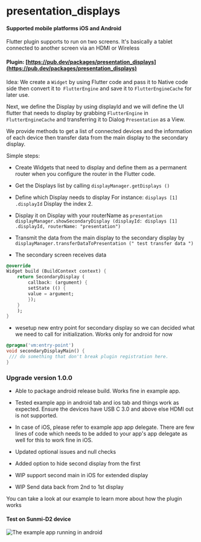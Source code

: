 # presentation_displays

#### Supported mobile platforms iOS and Android

Flutter plugin supports to run on two screens. It's basically a tablet connected to another screen via an HDMI or Wireless

#### Plugin: [https://pub.dev/packages/presentation_displays](https://pub.dev/packages/presentation_displays)

Idea: We create a `Widget` by using Flutter code and pass it to Native code side then convert it to` FlutterEngine` and save it to `FlutterEngineCache` for later use.

Next, we define the Display by using displayId and we will define the UI flutter that needs to display by grabbing `FlutterEngine` in `FlutterEngineCache` and transferring it to Dialog `Presentation` as a View.

We provide methods to get a list of connected devices and the information of each device then transfer data from the main display to the secondary display.

Simple steps:

- Create Widgets that need to display and define them as a permanent router when you configure the router in the Flutter code.

- Get the Displays list by calling `displayManager.getDisplays ()`

- Define which Display needs to display
For instance: `displays [1] .displayId` Display the index 2.

- Display it on Display with your routerName as `presentation` `displayManager.showSecondaryDisplay (displayId: displays [1] .displayId, routerName: "presentation") `

- Transmit the data from the main display to the secondary display by `displayManager.transferDataToPresentation (" test transfer data ")`
- The secondary screen receives data

```dart
@override
Widget build (BuildContext context) {
    return SecondaryDisplay (
        callback: (argument) {
        setState (() {
        value = argument;
        });
    }
    );
}
```
- wesetup new entry point for secondary display so we can decided what we need to call for initialization. Works only for android for now
```dart
@pragma('vm:entry-point')
void secondaryDisplayMain() {
 /// do something that don't break plugin registration here.
}
```
### Upgrade version 1.0.0

- Able to package android release build. Works fine in example app.

- Tested example app in android tab and ios tab and things work as expected. Ensure the devices have USB C 3.0 and above else HDMI out is not supported.

- In case of iOS, please refer to example app app delegate. There are few lines of code which needs to be added to your app's app delegate as well for this to work fine in iOS.

- Updated optional issues and null checks

- Added option to hide second display from the first

- WIP support second main in iOS for extended display

- WIP Send data back from 2nd to 1st display

You can take a look at our example to learn more about how the plugin works

#### Test on Sunmi-D2 device

![The example app running in android](https://github.com/VNAPNIC/presentation-displays/blob/master/Sequence_small.gif?raw=true)

